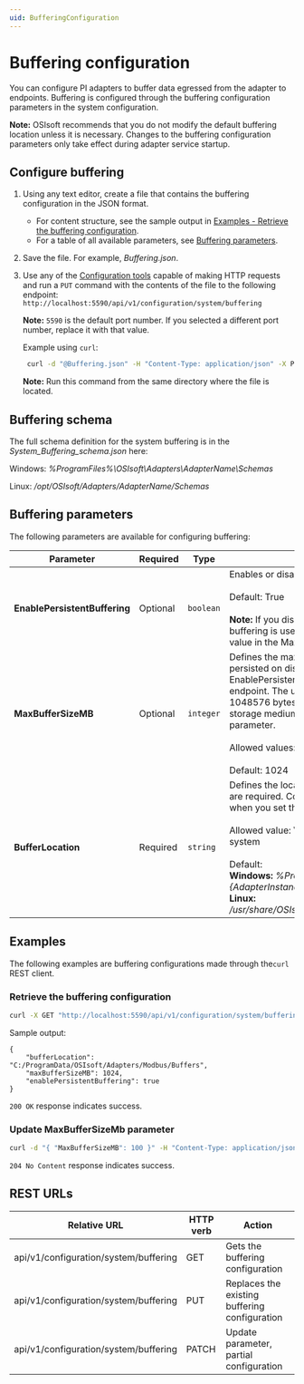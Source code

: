 ```yaml
---
uid: BufferingConfiguration
---
```


# Buffering configuration

You can configure PI adapters to buffer data egressed from the adapter to endpoints. Buffering is configured through the buffering configuration parameters in the system configuration.

**Note:** OSIsoft recommends that you do not modify the default buffering location unless it is necessary. Changes to the buffering configuration parameters only take effect during adapter service startup.

## Configure buffering

1. Using any text editor, create a file that contains the buffering configuration in the JSON format.
   - For content structure, see the sample output in [Examples - Retrieve the buffering configuration](#examples).
   - For a table of all available parameters, see [Buffering parameters](#buffering-parameters).
2. Save the file. For example, *Buffering.json*.
3. Use any of the [Configuration tools](xref:ConfigurationTools) capable of making HTTP requests and run a `PUT` command with the contents of the file to the following endpoint: `http://localhost:5590/api/v1/configuration/system/buffering`

     **Note:** `5590` is the default port number. If you selected a different port number, replace it with that value.

     Example using `curl`:

     ```bash
      curl -d "@Buffering.json" -H "Content-Type: application/json" -X PUT "http://localhost:5590/api/v1/configuration/system/buffering"
     ```

    **Note:** Run this command from the same directory where the file is located.

## Buffering schema

The full schema definition for the system buffering is in the *System_Buffering_schema.json* here:

Windows: *%ProgramFiles%\OSIsoft\Adapters\AdapterName\Schemas*

Linux: */opt/OSIsoft/Adapters/AdapterName/Schemas*

## Buffering parameters

The following parameters are available for configuring buffering:

| Parameter | Required | Type | Description |
| ----------| -------- | ---- | ----------- |
| **EnablePersistentBuffering**  | Optional |  `boolean` | Enables or disables on-disk buffering <br><br> Default: True <br><br> **Note:** If you disable persistent buffering, in-memory buffering is used. In-memory buffering is limited by value in the MaxBufferSizeMB property. |
| **MaxBufferSizeMB**  | Optional     |`integer` | Defines the maximum size of the buffer files that are persisted on disk or used in memory when EnablePersistentBuffering is set to false per configured endpoint. The unit is specified in MB (1 Megabyte = 1048576 bytes). Consider the capacity and the type of storage medium to determine a suitable value for this parameter. <br><br> Allowed values: [1, 2147483647] <br><br> Default: 1024 |
| **BufferLocation**   | Required  | `string` | Defines the location of the buffer files. Absolute paths are required. Consider the access-control list (ACL) when you set this parameter. <br><br> Allowed value: Valid path to a folder location in the file system <br><br> Default: <br> **Windows:** _%ProgramData%\OSIsoft\Adapters\\{AdapterInstance}\Buffers_ <br> **Linux:** _/usr/share/OSIsoft/Adapters/{AdapterInstance}/Buffers_ |

## Examples

The following examples are buffering configurations made through the`curl` REST client.

### Retrieve the buffering configuration

```cmd
curl -X GET "http://localhost:5590/api/v1/configuration/system/buffering"
```

Sample output:

```code
{
    "bufferLocation": "C:/ProgramData/OSIsoft/Adapters/Modbus/Buffers",
    "maxBufferSizeMB": 1024,
    "enablePersistentBuffering": true
}
```

`200 OK` response indicates success.

### Update MaxBufferSizeMb parameter

```cmd
curl -d "{ "MaxBufferSizeMB": 100 }" -H "Content-Type: application/json" -X PATCH "http://localhost:5590/api/v1/configuration/system/buffering"
```

`204 No Content` response indicates success.

## REST URLs

| Relative URL | HTTP verb | Action               |
| ------------ |---------- |----------------------|
| api/v1/configuration/system/buffering | GET       | Gets the buffering configuration |
| api/v1/configuration/system/buffering | PUT       | Replaces the existing buffering configuration |
| api/v1/configuration/system/buffering | PATCH     | Update parameter, partial configuration |
